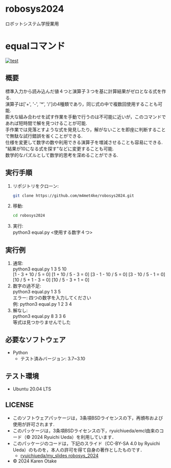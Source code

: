# robosys2024
ロボットシステム学授業用
# equalコマンド
[![test](https://github.com/m4met4ke/robosys2024/actions/workflows/test.yml/badge.svg)](https://github.com/m4met4ke/robosys2024/actions/workflows/test.yml)
## 概要
標準入力から読み込んだ値４つと演算子３つを基に計算結果がゼロとなる式を作る.  
演算子は['+', '-', '*', '/']の4種類であり，同じ式の中で複数回使用することも可能.  
膨大な組み合わせを試す作業を手動で行うのは不可能に近いが，このコマンドであれば短時間で解を見つけることが可能.  
手作業では見落とすような式を発見したり，解がないことを即座に判断することで無駄な試行錯誤を省くことができる.  
仕様を変更して数字の数や利用できる演算子を増減させることも容易にできる.  
"結果が10になる式を探す"などに変更することも可能.  
数学的なパズルとして数学的思考を深めることができる.
## 実行手順
1. リポジトリをクローン:
   ```sh
   git clone https://github.com/m4met4ke/robosys2024.git
2. 移動:  
   ```sh
   cd robosys2024
3. 実行:  
   python3 equal.py <使用する数字４つ>
## 実行例
1. 通常:  
   python3 equal.py 1 3 5 10  
   [1 - 3 + 10 / 5 = 0]  [1 + 10 / 5 - 3 = 0]  [3 - 1 - 10 / 5 = 0]  [3 - 10 / 5 - 1 = 0]  [10 / 5 + 1 - 3 = 0]  [10 / 5 - 3 + 1 = 0]
2. 数字の過不足:  
   python3 equal.py 1 3 5  
   エラー: 四つの数字を入力してください  
   例: python3 equal.py 1 2 3 4  
3. 解なし:  
   python3 equal.py 8 3 3 6  
   等式は見つかりませんでした
## 必要なソフトウェア
- Python
  - テスト済みバージョン: 3.7~3.10
## テスト環境
- Ubuntu 20.04 LTS
## LICENSE
- このソフトウェアパッケージは，3条項BSDライセンスの下，再頒布および使用が許可されます.
- このパッケージは，3条項BSDライセンスの下，ryuichiueda/emcl由来のコード（© 2024 Ryuichi Ueda）を利用しています．
- このパッケージのコードは，下記のスライド（CC-BY-SA 4.0 by Ryuichi Ueda）のものを，本人の許可を得て自身の著作としたものです．
    - [ryuichiueda/my_slides robosys_2024](https://github.com/ryuichiueda/my_slides/tree/master/robosys_2024)
- © 2024 Karen Otake
